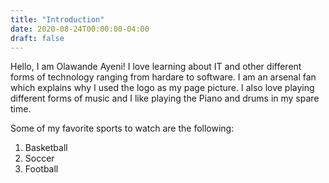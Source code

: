 ```yaml
---
title: "Introduction"
date: 2020-08-24T00:00:00-04:00
draft: false
---
```


Hello, I am Olawande Ayeni!
I love learning about IT and other different forms of technology ranging from hardare to software. I am an arsenal fan which explains why I used the  logo as my page picture. I also love playing different forms of music and I like playing the Piano and drums in my spare time.

Some of my favorite sports to watch are the following:
<ol>
  <li>Basketball</li>
  <li>Soccer</li>
  <li>Football</li>
</ol>
